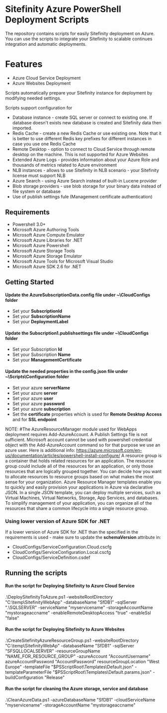 # Sitefinity Azure PowerShell Deployment Scripts

The repository contains scripts for easily Sitefinity deployment on Azure. You can use the scripts to integrate your Sitefinity to scalable continues integration and automatic deployments. 

# Features

- Azure Cloud Service Deployment
- Azure Websites Deployment

Scripts automatically prepare your Sitefinity instance for deployment by modifying needed settings. 

Scripts support configuration for
- Database instance - create SQL server or connect to existing one. If database doesn't exists new database is created and Sitefinity data then imported.
- Redis Cache - create a new Redis Cache or use existing one. Note that it is better to use different Redis key prefixes for different instances in case you use one Redis Cache
- Remote Desktop - option to connect to Cloud Service through remote desktop on the machine. This is not supported for Azure Websites
- Extended Azure Logs - provides information about your Azure Role and thousands of metrics related to Azure environment
- NLB instances - allows to use Sitefinity in NLB scenario - your Sitefinity license must support NLB
- Azure Search - using Azure Search instead of built-in Lucene provider
- Blob storage providers - use blob storage for your binary data instead of file system or database
- Use of publish settings fule (Management certificate authentication)

## Requirements
- Powershell 3.0+
- Microsoft Azure Authoring Tools
- Microsoft Azure Compute Emulator
- Microsoft Azure Libraries for .NET
- Microsoft Azure Powershell
- Microsoft Azure Storage Tools
- Microsoft Azure Storage Emulator
- Microsoft Azure Tools for Microsoft Visual Studio
- Microsoft Azure SDK 2.6 for .NET

## Getting Started

#### Update the **AzureSubscriptionData.config** file under **~\CloudConfigs** folder
 - Set your **SubscriptionId**
 - Set your **SubscriptionName**
 - Set your **DeploymentLabel**
 
#### Update the **Subscription1.publishsettings** file under **~\CloudConfigs** folder
 - Set your Subscription **Id**
 - Set your Subscription **Name**
 - Set your **ManagementCertificate**
 
#### Update the needed properties in the **config.json** file under **~\Scripts\Configuration** folder
- Set your azure **serverName**
- Set your azure **server**
- Set your azure **user**
- Set your azure **password**
- Set your azure **subscription**
- Set the **certificate** properties which is used for **Remote Desktop Access** and for **SSL endpoint**

NOTE: #The AzureResourceManager module used for WebApps deployment requires Add-AzureAccount. A Publish Settings file is not sufficient. Microsoft account cannot be used with powershell credential object with the Add-AzureAccount command so for that purpose we use an azure user. Here is additional info: https://azure.microsoft.com/en-us/documentation/articles/powershell-install-configure/
A resource group is a container that holds related resources for an application. The resource group could include all of the resources for an application, or only those resources that are logically grouped together. You can decide how you want to allocate resources to resource groups based on what makes the most sense for your organization. Azure Resource Manager templates enable you to quickly and easily provision your applications in Azure via declarative JSON. In a single JSON template, you can deploy multiple services, such as Virtual Machines, Virtual Networks, Storage, App Services, and databases. To simplify management of your application, you can organize all of the resources that share a common lifecycle into a single resource group.

### Using lower version of Azure SDK for .NET
If a lower version of Azure SDK for .NET than the specified in the requirements is used - make sure to update the **schemaVersion** attribute in:
-  CloudConfigs/ServiceConfiguration.Cloud.cscfg
-  CloudConfigs/ServiceConfiguration.Local.cscfg
-  CloudConfigs/ServiceDefinition.csdef

## Running the scripts

#### Run the script for Deploying Sitefinity to Azure Cloud Service

.\DeploySitefinityToAzure.ps1 -websiteRootDirectory "C:\temp\SitefinityWebApp" -databaseName "SfDB1" -sqlServer ".\SQLSERVER" -serviceName "myservicename" -storageAccountName "mystorageaccname" -enableRemoteDesktopAccess "true" -enableSsl "false"

#### Run the script for Deploying Sitefinity to Azure Websites

.\CreateSitefinityAzureResourceGroup.ps1 -websiteRootDirectory "C:\temp\SitefinityWebAp" -databaseName "SfDB1" -sqlServer "SFSQLLOCALSERVER" -resourceGroupName "NAME_FOR_RESOURCE_GROUP" -azureAccount "AccountUsername" azureAccountPassword "AccountPassword" resourceGroupLocation "West Europe" -templateFile  "$PSScriptRoot\Templates\Default.json" -templateParameterFile "$PSScriptRoot\Templates\Default.params.json" -buildConfiguration "Release"

#### Run the script for cleaning the Azure storage, service and database

.\CleanAzureData.ps1 -azureDatabaseName "SfDB1" -cloudServiceName "myservicename" -storageAccountName "mystorageaccname"
